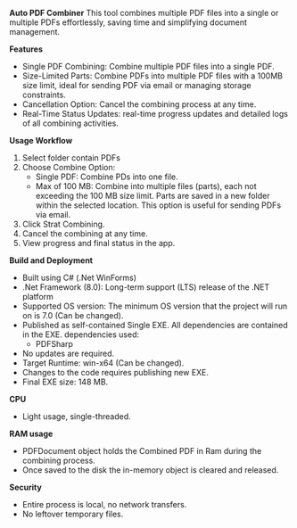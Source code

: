 **Auto PDF Combiner**
This tool combines multiple PDF files into a single or multiple PDFs effortlessly, saving time and simplifying document management.

**Features**
- Single PDF Combining: Combine  multiple PDF files into a single PDF.
- Size-Limited Parts: Combine PDFs into multiple PDF files with a 100MB size limit, ideal for sending PDF via email or managing storage constraints.
- Cancellation Option: Cancel the combining process at any time.
- Real-Time Status Updates: real-time progress updates and detailed logs of all combining activities.

**Usage Workflow**
1.	Select folder contain PDFs
2.	Choose Combine Option:
    - Single PDF: Combine PDs into one file.
    - Max of 100 MB: Combine into multiple files (parts), each not exceeding the 100 MB size limit. Parts are saved in a new folder within the selected location. This option is useful for sending PDFs via email.
4.	Click Strat Combining.
5.	Cancel the combining at any time.
6.	View progress and final status in the app. 

**Build and Deployment**
-	Built using C# (.Net WinForms)
-	.Net Framework (8.0): Long-term support (LTS) release of the .NET platform
-	Supported OS version: The minimum OS version that the project will run on is 7.0 (Can be changed).
-	Published as self-contained Single EXE. All dependencies are contained in the EXE. dependencies used:
    -	PDFSharp 
-	No updates are required. 
-	Target Runtime: win-x64 (Can be changed). 
-	Changes to the code requires publishing new EXE. 
-	Final EXE size: 148 MB.

**CPU**
-	Light usage, single-threaded.

**RAM usage**
-	PDFDocument object holds the Combined PDF in Ram during the combining process.
-	Once saved to the disk the in-memory object is cleared and released.  

**Security**
-	Entire process is local, no network transfers.
-	No leftover temporary files. 
